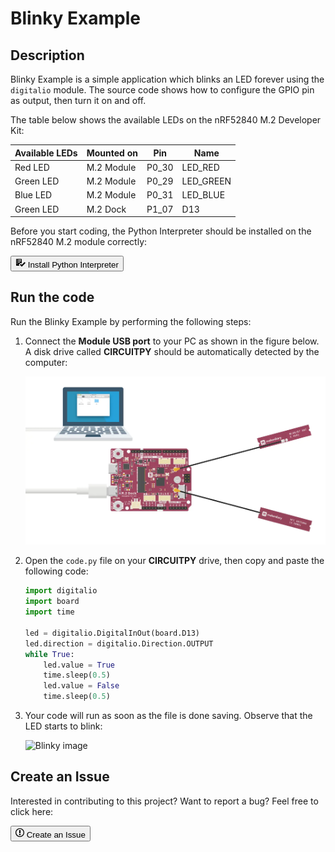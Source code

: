 # Blinky Example

## Description

Blinky Example is a simple application which blinks an LED forever using the `digitalio` module. The source code shows how to configure the GPIO pin as output, then turn it on and off.

The table below shows the available LEDs on the nRF52840 M.2 Developer Kit:

| Available LEDs | Mounted on |  Pin  | Name      |
|--------------- | ---------- | ----- | --------- |
| Red LED        | M.2 Module | P0_30 | LED_RED   |
| Green LED      | M.2 Module | P0_29 | LED_GREEN |
| Blue LED       | M.2 Module | P0_31 | LED_BLUE  |
| Green LED      | M.2 Dock   | P1_07 | D13       |


Before you start coding, the Python Interpreter should be installed on the nRF52840 M.2 module correctly:

<a href="../../install"><button class="md-tile md-tile--primary" style="width:auto;"><svg xmlns="http://www.w3.org/2000/svg" viewBox="0 0 16 16" width="16" height="16"><path fill-rule="evenodd" d="M16 8.5l-6 6-3-3L8.5 10l1.5 1.5L14.5 7 16 8.5zM5.7 12.2l.8.8H2c-.55 0-1-.45-1-1V3c0-.55.45-1 1-1h7c.55 0 1 .45 1 1v6.5l-.8-.8c-.39-.39-1.03-.39-1.42 0L5.7 10.8a.996.996 0 000 1.41v-.01zM4 4h5V3H4v1zm0 2h5V5H4v1zm0 2h3V7H4v1zM3 9H2v1h1V9zm0-2H2v1h1V7zm0-2H2v1h1V5zm0-2H2v1h1V3z"></path></svg> Install Python Interpreter</button></a>

## Run the code

Run the Blinky Example by performing the following steps:

1. Connect the **Module USB port** to your PC as shown in the figure below. A disk drive called **CIRCUITPY** should be automatically detected by the computer:

	![](../assets/images/connect-module-usb.webp)

2. Open the `code.py` file on your **CIRCUITPY** drive, then copy and paste the following code:

	``` py
	import digitalio
	import board
	import time

	led = digitalio.DigitalInOut(board.D13)
	led.direction = digitalio.Direction.OUTPUT
	while True:
		led.value = True
		time.sleep(0.5)
		led.value = False
		time.sleep(0.5)
	```

3. Your code will run as soon as the file is done saving. Observe that the LED starts to blink:

	![Blinky image]()

## Create an Issue

Interested in contributing to this project? Want to report a bug? Feel free to click here:

<a href="https://github.com/makerdiary/nrf52840-m2-devkit/issues/new?title=Python:%20Blinky:%20%3Ctitle%3E"><button class="md-tile md-tile--primary"><svg xmlns="http://www.w3.org/2000/svg" viewBox="0 0 14 16" width="14" height="16"><path fill-rule="evenodd" d="M7 2.3c3.14 0 5.7 2.56 5.7 5.7s-2.56 5.7-5.7 5.7A5.71 5.71 0 011.3 8c0-3.14 2.56-5.7 5.7-5.7zM7 1C3.14 1 0 4.14 0 8s3.14 7 7 7 7-3.14 7-7-3.14-7-7-7zm1 3H6v5h2V4zm0 6H6v2h2v-2z"></path></svg> Create an Issue</button></a>
